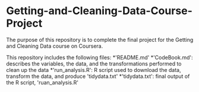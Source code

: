 # Getting-and-Cleaning-Data-Course-Project

The purpose of this repository is to complete the final project for the Getting and Cleaning Data course on Coursera.

This repository includes the following files:
*'README.md'
*'CodeBook.md': describes the variables, the data, and the transformations performed to clean up the data
*'run_analysis.R': R script used to download the data, transform the data, and produce 'tidydata.txt'
*'tidydata.txt': final output of the R script, 'ruan_analysis.R'
